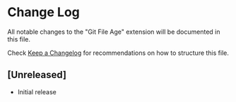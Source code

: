 # Change Log

All notable changes to the "Git File Age" extension will be documented in this file.

Check [Keep a Changelog](http://keepachangelog.com/) for recommendations on how to structure this file.

## [Unreleased]

- Initial release

